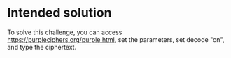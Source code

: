# Intended solution

To solve this challenge, you can access https://purpleciphers.org/purple.html, set the parameters, set decode "on", and type the ciphertext.
